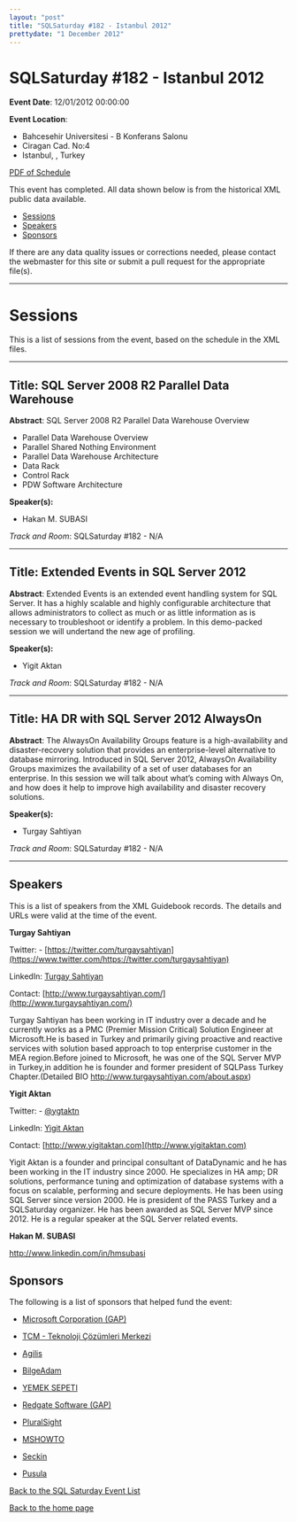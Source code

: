 ```yaml
---
layout: "post" 
title: "SQLSaturday #182 - Istanbul 2012" 
prettydate: "1 December 2012" 
---
```

# SQLSaturday #182 - Istanbul 2012
 
**Event Date**: 12/01/2012 00:00:00
 
**Event Location**:
- Bahcesehir Universitesi - B Konferans Salonu
- Ciragan Cad. No:4
- Istanbul, , Turkey
 
<a href="/assets/pdf/0182.pdf">PDF of Schedule</a>
 
This event has completed. All data shown below is from the historical XML public data available.
<ul>
   <li><a href="#sessions">Sessions</a></li>
   <li><a href="#speakers">Speakers</a></li>
   <li><a href="#sponsors">Sponsors</a></li>
</ul>
 
 
If there are any data quality issues or corrections needed, please contact the webmaster for this site or submit a pull request for the appropriate file(s). 
 
----------------------------------------------------------------------------------- 
 
# <a name="sessions"></a>Sessions
This is a list of sessions from the event, based on the schedule in the XML files.
 
----------------------------------------------------------------------------------- 
 
## Title: SQL Server 2008 R2 Parallel Data Warehouse
 
**Abstract**:
SQL Server 2008 R2 Parallel Data Warehouse Overview

* Parallel Data Warehouse Overview
* Parallel Shared Nothing Environment
* Parallel Data Warehouse Architecture
* Data Rack
* Control Rack
* PDW Software Architecture

 
**Speaker(s):**
- Hakan M. SUBASI
 
*Track and Room*: SQLSaturday #182 - N/A
 
----------------------------------------------------------------------------------- 
 
 
## Title: Extended Events in SQL Server 2012
 
**Abstract**:
Extended Events is an extended event handling system for SQL Server. It has a highly scalable and highly configurable architecture that allows administrators to collect as much or as little information as is necessary to troubleshoot or identify a problem. In this demo-packed session we will undertand the new age of profiling.
 
**Speaker(s):**
- Yigit Aktan
 
*Track and Room*: SQLSaturday #182 - N/A
 
----------------------------------------------------------------------------------- 
 
 
## Title: HA  DR with SQL Server 2012 AlwaysOn
 
**Abstract**:
The AlwaysOn Availability Groups feature is a high-availability and disaster-recovery solution that provides an enterprise-level alternative to database mirroring. Introduced in SQL Server 2012, AlwaysOn Availability Groups maximizes the availability of a set of user databases for an enterprise. In this session we will talk about what’s coming with Always On, and how does it help to improve high availability and disaster recovery solutions.
 
**Speaker(s):**
- Turgay Sahtiyan
 
*Track and Room*: SQLSaturday #182 - N/A
 
----------------------------------------------------------------------------------- 
 
## <a name="#speakers"></a>Speakers
This is a list of speakers from the XML Guidebook records. The details and URLs were valid at the time of the event.
 
 
**Turgay Sahtiyan**
 
Twitter:  - [https://twitter.com/turgaysahtiyan](https://www.twitter.com/https://twitter.com/turgaysahtiyan)
 
LinkedIn: [Turgay Sahtiyan](http://tr.linkedin.com/pub/turgay-sahtiyan/15/b46/682)
 
Contact: [http://www.turgaysahtiyan.com/](http://www.turgaysahtiyan.com/)
 
Turgay Sahtiyan has been working in IT industry over a decade and he currently works as a PMC (Premier Mission Critical) Solution Engineer at Microsoft.He is based in Turkey and primarily giving proactive and reactive services with solution based approach to top enterprise customer in the MEA region.Before joined to Microsoft, he was one of the SQL Server MVP in Turkey,in addition he is founder and former president of SQLPass Turkey Chapter.(Detailed BIO http://www.turgaysahtiyan.com/about.aspx)
 
**Yigit Aktan**
 
Twitter:  - [@ygtaktn](https://www.twitter.com/@ygtaktn)
 
LinkedIn: [Yigit Aktan](https://tr.linkedin.com/in/yigitaktan)
 
Contact: [http://www.yigitaktan.com](http://www.yigitaktan.com)
 
Yigit Aktan is a founder and principal consultant of DataDynamic and he has been working in the IT industry since 2000. He specializes in HA amp; DR solutions, performance tuning and optimization of database systems with a focus on scalable, performing and secure deployments. He has been using SQL Server since version 2000. He is president of the PASS Turkey and a SQLSaturday organizer. He has been awarded as SQL Server MVP since 2012. He is a regular speaker at the SQL Server related events.
 
**Hakan M. SUBASI**
 
http://www.linkedin.com/in/hmsubasi

 
 
 
## <a name="sponsors"></a>Sponsors
The following is a list of sponsors that helped fund the event:
 
- [Microsoft Corporation (GAP)](http://www.microsoft.com/en-us/server-cloud/products/sql-server/)
 
- [TCM - Teknoloji Çözümleri Merkezi](http://www.tcm.com.tr)
 
- [Agilis](http://www.agilis.com.tr)
 
- [BilgeAdam](http://www.bilgeadam.com)
 
- [YEMEK SEPETI](http://www.yemeksepeti.com)
 
- [Redgate Software (GAP)](http://rd.gt/2j7SNf9)
 
- [PluralSight](http://www.pluralsight.com)
 
- [MSHOWTO](http://www.mshowto.org)
 
- [Seckin](http://www.seckin.com.tr/browser/fa/236948543/sx/6)
 
- [Pusula](http://www.pusula.com)
 
[Back to the SQL Saturday Event List](/past)
 
[Back to the home page](/index)
 
